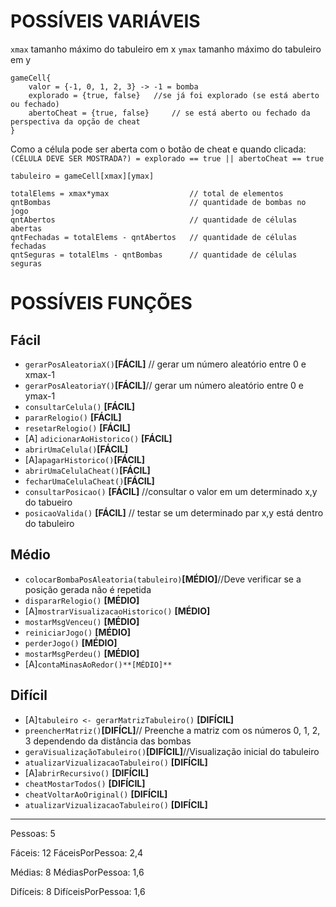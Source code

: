 # POSSÍVEIS VARIÁVEIS

`xmax` tamanho máximo do tabuleiro em x
`ymax` tamanho máximo do tabuleiro em y

    gameCell{
    	valor = {-1, 0, 1, 2, 3} -> -1 = bomba
    	explorado = {true, false} 	//se já foi explorado (se está aberto ou fechado)
    	abertoCheat = {true, false}		// se está aberto ou fechado da perspectiva da opção de cheat
    }


Como a célula pode ser aberta com o botão de cheat e quando clicada:
`(CÉLULA DEVE SER MOSTRADA?) = explorado == true || abertoCheat == true`

    tabuleiro = gameCell[xmax][ymax]
    
    totalElems = xmax*ymax 					// total de elementos
    qntBombas 								// quantidade de bombas no jogo
    qntAbertos 								// quantidade de células abertas
    qntFechadas = totalElems - qntAbertos 	// quantidade de células fechadas
    qntSeguras = totalElms - qntBombas 		// quantidade de células seguras


# POSSÍVEIS FUNÇÕES
## Fácil
* `gerarPosAleatoriaX()`**[FÁCIL]** // gerar um número aleatório entre 0 e xmax-1
* `gerarPosAleatoriaY()`**[FÁCIL]**// gerar um número aleatório entre 0 e ymax-1
* `consultarCelula()` **[FÁCIL]**
* `pararRelogio()` **[FÁCIL]**
* `resetarRelogio()` **[FÁCIL]**
* [A] `adicionarAoHistorico()` **[FÁCIL]**
* `abrirUmaCelula()`**[FÁCIL]**
* [A]`apagarHistorico()`**[FÁCIL]**
* `abrirUmaCelulaCheat()`**[FÁCIL]**
* `fecharUmaCelulaCheat()`**[FÁCIL]**
* `consultarPosicao()` **[FÁCIL]** //consultar o valor em um determinado x,y do tabueiro
* `posicaoValida()` **[FÁCIL]** // testar se um determinado par x,y está dentro do tabuleiro


## Médio
* `colocarBombaPosAleatoria(tabuleiro)`**[MÉDIO]**//Deve verificar se a posição gerada não é repetida
* `dispararRelogio()` **[MÉDIO]**
* [A]`mostrarVisualizacaoHistorico()` **[MÉDIO]**
* `mostarMsgVenceu()` **[MÉDIO]**
* `reiniciarJogo()` **[MÉDIO]**
* `perderJogo()` **[MÉDIO]**
* `mostarMsgPerdeu()` **[MÉDIO]**
* [A]`contaMinasAoRedor()**[MÉDIO]**`


## Difícil
* [A]`tabuleiro <- gerarMatrizTabuleiro()` **[DIFÍCIL]**
* `preencherMatriz()`**[DIFÍCL]**// Preenche a matriz com os números 0, 1, 2, 3 dependendo da distância das bombas
* `geraVisualizaçãoTabuleiro()`**[DIFÍCIL]**//Visualização inicial do tabuleiro
* `atualizarVizualizacaoTabuleiro()` **[DIFÍCIL]**
* [A]`abrirRecursivo()` **[DIFÍCIL]**
* `cheatMostarTodos()` **[DIFÍCIL]**
* `cheatVoltarAoOriginal()` **[DIFÍCIL]**
* `atualizarVizualizacaoTabuleiro()` **[DIFÍCIL]**


----

Pessoas: 5

Fáceis: 12
FáceisPorPessoa: 2,4

Médias: 8
MédiasPorPessoa: 1,6

Difíceis: 8
DifíceisPorPessoa: 1,6

